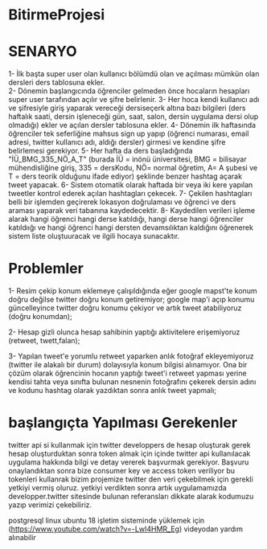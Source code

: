 # BitirmeProjesi

# SENARYO

1- İlk başta super user olan kullanıcı bölümdü olan ve açılması mümkün olan dersleri ders tablosuna ekler.</br>
2- Dönemin başlangıcında öğrenciler gelmeden önce hocaların hesapları super user tarafından açılır ve şifre belirlenir.
3- Her hoca kendi kullanıcı adı ve şifresiyle giriş yaparak vereceği dersiseçerk altına bazı bilgileri (ders haftalık saati, dersin işleneceği gün, saat, salon, dersin uygulama dersi olup olmadığı) ekler ve açılan dersler tablosuna ekler.
4- Dönemin ilk haftasında öğrenciler tek seferliğine mahsus sign up yapıp (öğrenci numarası, email adresi, twitter kullanıcı adı, aldığı dersler) girmesi ve kendine şifre belirlemesi gerekiyor.
5- Her hafta da ders başladığında "İÜ_BMG_335_NÖ_A_T" (burada İÜ = inönü üniversitesi, BMG = bilisayar mühendisliğine giriş, 335 = dersKodu, NÖ= normal öğretim, A= A şubesi ve T = ders teorik olduğunu ifade ediyor) şeklinde benzer hashtag açarak tweet yapacak.
6- Sistem otomatik olarak haftada bir veya iki kere yapılan tweetler kontrol ederek açılan hashtagları çekecek.
7- Çekilen hashtagları belli bir işlemden geçirerek lokasyon doğrulaması ve öğrenci ve ders araması yaparak veri tabanına kaydedecektir.
8- Kaydedilen verileri işleme alarak hangi öğrenci hangi derse katıldığı, hangi derse hangi öğrenciler katıldıığı ve hangi öğrenci hangi dersten devamsılıktan kaldığını öğrenerek sistem liste oluştuuracak ve ilgili hocaya sunacaktır.

# Problemler

1- Resim çekip konum eklemeye çalışıldığında eğer google mapst'te konum doğru değilse twitter doğru konum getiremiyor; google map'i açıp konumu güncelleyince twitter doğru konumu çekiyor ve artık tweet atabiliyoruz (doğru konumdan);

2- Hesap gizli olunca hesap sahibinin yaptığı aktivitelere erişemiyoruz (retweet, twett,falan);

3- Yapılan tweet'e yorumlu retweet yaparken anlık fotoğraf ekleyemiyoruz (twitter ile alakalı bir durum) dolayısıyla konum bilgisi alınamıyor. Ona bir çözüm olarak öğrencinin hocanın yaptığı tweet'i retweet yapması yerine kendisi tahta veya sınıfta bulunan nesnenin fotoğrafını çekerek dersin adını ve kodunu hashtag olarak yazdıktan sonra anlık tweet yapmalı;








# başlangıçta Yapılması Gerekenler
twitter api si kullanmak için twitter developpers de hesap oluşturak gerek
hesap oluşturduktan sonra token almak için içinde twitter api kullanılacak uygulama hakkında bilgi ve detay vererek başvurmak gerekiyor.
Başvuru onaylandıktan sonra bize consumer key ve access token veriliyor bu tokenleri kullanrak bizim projemize twitter den veri çekebilmek için gerekli yetkiyi vermiş oluruz.
yetkiyi verdikten sonra artık uygulamamızda developper.twitter sitesinde bulunan referansları dikkate alarak kodumuzu yazıp verimizi çekebiliriz.

postgresql linux ubuntu 18 işletim sisteminde yüklemek için (https://www.youtube.com/watch?v=-LwI4HMR_Eg) videyodan yardım alınabilir
